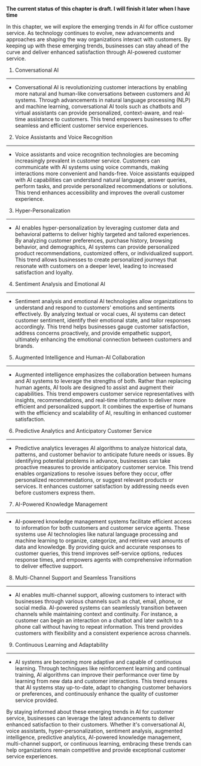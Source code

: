 **The current status of this chapter is draft. I will finish it later when I have time**

In this chapter, we will explore the emerging trends in AI for office customer service. As technology continues to evolve, new advancements and approaches are shaping the way organizations interact with customers. By keeping up with these emerging trends, businesses can stay ahead of the curve and deliver enhanced satisfaction through AI-powered customer service.

1. Conversational AI
--------------------

* Conversational AI is revolutionizing customer interactions by enabling more natural and human-like conversations between customers and AI systems. Through advancements in natural language processing (NLP) and machine learning, conversational AI tools such as chatbots and virtual assistants can provide personalized, context-aware, and real-time assistance to customers. This trend empowers businesses to offer seamless and efficient customer service experiences.

2. Voice Assistants and Voice Recognition
-----------------------------------------

* Voice assistants and voice recognition technologies are becoming increasingly prevalent in customer service. Customers can communicate with AI systems using voice commands, making interactions more convenient and hands-free. Voice assistants equipped with AI capabilities can understand natural language, answer queries, perform tasks, and provide personalized recommendations or solutions. This trend enhances accessibility and improves the overall customer experience.

3. Hyper-Personalization
------------------------

* AI enables hyper-personalization by leveraging customer data and behavioral patterns to deliver highly targeted and tailored experiences. By analyzing customer preferences, purchase history, browsing behavior, and demographics, AI systems can provide personalized product recommendations, customized offers, or individualized support. This trend allows businesses to create personalized journeys that resonate with customers on a deeper level, leading to increased satisfaction and loyalty.

4. Sentiment Analysis and Emotional AI
--------------------------------------

* Sentiment analysis and emotional AI technologies allow organizations to understand and respond to customers' emotions and sentiments effectively. By analyzing textual or vocal cues, AI systems can detect customer sentiment, identify their emotional state, and tailor responses accordingly. This trend helps businesses gauge customer satisfaction, address concerns proactively, and provide empathetic support, ultimately enhancing the emotional connection between customers and brands.

5. Augmented Intelligence and Human-AI Collaboration
----------------------------------------------------

* Augmented intelligence emphasizes the collaboration between humans and AI systems to leverage the strengths of both. Rather than replacing human agents, AI tools are designed to assist and augment their capabilities. This trend empowers customer service representatives with insights, recommendations, and real-time information to deliver more efficient and personalized support. It combines the expertise of humans with the efficiency and scalability of AI, resulting in enhanced customer satisfaction.

6. Predictive Analytics and Anticipatory Customer Service
---------------------------------------------------------

* Predictive analytics leverages AI algorithms to analyze historical data, patterns, and customer behavior to anticipate future needs or issues. By identifying potential problems in advance, businesses can take proactive measures to provide anticipatory customer service. This trend enables organizations to resolve issues before they occur, offer personalized recommendations, or suggest relevant products or services. It enhances customer satisfaction by addressing needs even before customers express them.

7. AI-Powered Knowledge Management
----------------------------------

* AI-powered knowledge management systems facilitate efficient access to information for both customers and customer service agents. These systems use AI technologies like natural language processing and machine learning to organize, categorize, and retrieve vast amounts of data and knowledge. By providing quick and accurate responses to customer queries, this trend improves self-service options, reduces response times, and empowers agents with comprehensive information to deliver effective support.

8. Multi-Channel Support and Seamless Transitions
-------------------------------------------------

* AI enables multi-channel support, allowing customers to interact with businesses through various channels such as chat, email, phone, or social media. AI-powered systems can seamlessly transition between channels while maintaining context and continuity. For instance, a customer can begin an interaction on a chatbot and later switch to a phone call without having to repeat information. This trend provides customers with flexibility and a consistent experience across channels.

9. Continuous Learning and Adaptability
---------------------------------------

* AI systems are becoming more adaptive and capable of continuous learning. Through techniques like reinforcement learning and continual training, AI algorithms can improve their performance over time by learning from new data and customer interactions. This trend ensures that AI systems stay up-to-date, adapt to changing customer behaviors or preferences, and continuously enhance the quality of customer service provided.

By staying informed about these emerging trends in AI for customer service, businesses can leverage the latest advancements to deliver enhanced satisfaction to their customers. Whether it's conversational AI, voice assistants, hyper-personalization, sentiment analysis, augmented intelligence, predictive analytics, AI-powered knowledge management, multi-channel support, or continuous learning, embracing these trends can help organizations remain competitive and provide exceptional customer service experiences.
